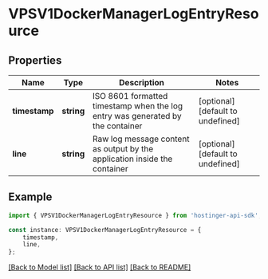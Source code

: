 # VPSV1DockerManagerLogEntryResource


## Properties

Name | Type | Description | Notes
------------ | ------------- | ------------- | -------------
**timestamp** | **string** | ISO 8601 formatted timestamp when the log entry was generated by the container | [optional] [default to undefined]
**line** | **string** | Raw log message content as output by the application inside the container | [optional] [default to undefined]

## Example

```typescript
import { VPSV1DockerManagerLogEntryResource } from 'hostinger-api-sdk';

const instance: VPSV1DockerManagerLogEntryResource = {
    timestamp,
    line,
};
```

[[Back to Model list]](../README.md#documentation-for-models) [[Back to API list]](../README.md#documentation-for-api-endpoints) [[Back to README]](../README.md)

